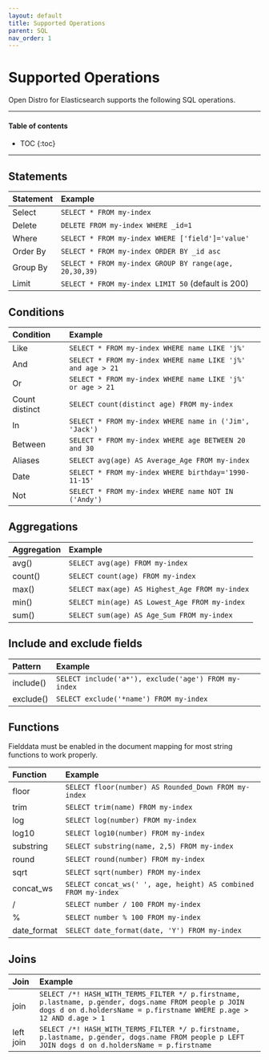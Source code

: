 ```yaml
---
layout: default
title: Supported Operations
parent: SQL
nav_order: 1
---
```


# Supported Operations

Open Distro for Elasticsearch supports the following SQL operations.


---

#### Table of contents
- TOC
{:toc}


---

## Statements

Statement | Example
:--- | :---
Select | `SELECT * FROM my-index`
Delete | `DELETE FROM my-index WHERE _id=1`
Where | `SELECT * FROM my-index WHERE ['field']='value'`
Order By | `SELECT * FROM my-index ORDER BY _id asc`
Group By | `SELECT * FROM my-index GROUP BY range(age, 20,30,39)`
Limit | `SELECT * FROM my-index LIMIT 50` (default is 200)


## Conditions

Condition | Example
:--- | :---
Like | `SELECT * FROM my-index WHERE name LIKE 'j%'`
And | `SELECT * FROM my-index WHERE name LIKE 'j%' and age > 21`
Or | `SELECT * FROM my-index WHERE name LIKE 'j%' or age > 21`
Count distinct | `SELECT count(distinct age) FROM my-index`
In | `SELECT * FROM my-index WHERE name in ('Jim', 'Jack')`
Between | `SELECT * FROM my-index WHERE age BETWEEN 20 and 30`
Aliases | `SELECT avg(age) AS Average_Age FROM my-index`
Date | `SELECT * FROM my-index WHERE birthday='1990-11-15'`
Not | `SELECT * FROM my-index WHERE name NOT IN ('Andy')`


## Aggregations

Aggregation | Example
:--- | :---
avg() | `SELECT avg(age) FROM my-index`
count() | `SELECT count(age) FROM my-index`
max() | `SELECT max(age) AS Highest_Age FROM my-index`
min() | `SELECT min(age) AS Lowest_Age FROM my-index`
sum() | `SELECT sum(age) AS Age_Sum FROM my-index`


## Include and exclude fields

Pattern | Example
:--- | :---
include() | `SELECT include('a*'), exclude('age') FROM my-index`
exclude() | `SELECT exclude('*name') FROM my-index`


## Functions

Fielddata must be enabled in the document mapping for most string functions to work properly.

Function | Example
:--- | :---
floor | `SELECT floor(number) AS Rounded_Down FROM my-index`
trim | `SELECT trim(name) FROM my-index`
log | `SELECT log(number) FROM my-index`
log10 | `SELECT log10(number) FROM my-index`
substring | `SELECT substring(name, 2,5) FROM my-index`
round | `SELECT round(number) FROM my-index`
sqrt | `SELECT sqrt(number) FROM my-index`
concat_ws | `SELECT concat_ws(' ', age, height) AS combined FROM my-index`
/ | `SELECT number / 100 FROM my-index`
% | `SELECT number % 100 FROM my-index`
date\_format | `SELECT date_format(date, 'Y') FROM my-index`


## Joins

Join | Example
:--- | :---
join | `SELECT /*! HASH_WITH_TERMS_FILTER */ p.firstname, p.lastname, p.gender, dogs.name FROM people p JOIN dogs d on d.holdersName = p.firstname WHERE p.age > 12 AND d.age > 1`
left join | `SELECT /*! HASH_WITH_TERMS_FILTER */ p.firstname, p.lastname, p.gender, dogs.name FROM people p LEFT JOIN dogs d on d.holdersName = p.firstname`
